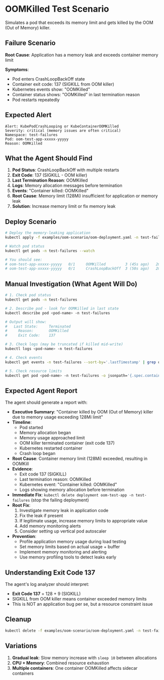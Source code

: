 # OOMKilled Test Scenario

Simulates a pod that exceeds its memory limit and gets killed by the OOM (Out of Memory) killer.

## Failure Scenario

**Root Cause**: Application has a memory leak and exceeds container memory limit

**Symptoms**:
- Pod enters CrashLoopBackOff state
- Container exit code: 137 (SIGKILL from OOM killer)
- Kubernetes events show: "OOMKilled"
- Container status shows: "OOMKilled" in last termination reason
- Pod restarts repeatedly

## Expected Alert

```
Alert: KubePodCrashLooping or KubeContainerOOMKilled
Severity: critical (memory issues are often critical)
Namespace: test-failures
Pod: oom-test-app-xxxxx-yyyyy
Reason: OOMKilled
```

## What the Agent Should Find

1. **Pod Status**: CrashLoopBackOff with multiple restarts
2. **Exit Code**: 137 (SIGKILL - OOM killer)
3. **Last Termination Reason**: OOMKilled
4. **Logs**: Memory allocation messages before termination
5. **Events**: "Container killed: OOMKilled"
6. **Root Cause**: Memory limit (128Mi) insufficient for application or memory leak
7. **Solution**: Increase memory limit or fix memory leak

## Deploy Scenario

```bash
# Deploy the memory-leaking application
kubectl apply -f examples/oom-scenario/oom-deployment.yaml -n test-failures

# Watch pod status
kubectl get pods -n test-failures --watch

# You should see:
# oom-test-app-xxxxx-yyyyy   0/1     OOMKilled         3 (45s ago)   2m
# oom-test-app-xxxxx-yyyyy   0/1     CrashLoopBackOff  3 (50s ago)   2m
```

## Manual Investigation (What Agent Will Do)

```bash
# 1. Check pod status
kubectl get pods -n test-failures

# 2. Describe pod - look for OOMKilled in last state
kubectl describe pod <pod-name> -n test-failures

# Output will show:
#   Last State:     Terminated
#     Reason:       OOMKilled
#     Exit Code:    137

# 3. Check logs (may be truncated if killed mid-write)
kubectl logs <pod-name> -n test-failures

# 4. Check events
kubectl get events -n test-failures --sort-by='.lastTimestamp' | grep oom

# 5. Check resource limits
kubectl get pod <pod-name> -n test-failures -o jsonpath='{.spec.containers[0].resources}'
```

## Expected Agent Report

The agent should generate a report with:

- **Executive Summary**: "Container killed by OOM (Out of Memory) killer due to memory usage exceeding 128Mi limit"
- **Timeline**:
  - Pod started
  - Memory allocation began
  - Memory usage approached limit
  - OOM killer terminated container (exit code 137)
  - Kubernetes restarted container
  - Crash loop began
- **Root Cause**: Container memory limit (128Mi) exceeded, resulting in OOMKill
- **Evidence**:
  - Exit code 137 (SIGKILL)
  - Last termination reason: OOMKilled
  - Kubernetes event: "Container killed: OOMKilled"
  - Logs showing memory allocation before termination
- **Immediate Fix**: `kubectl delete deployment oom-test-app -n test-failures` (stop the failing deployment)
- **Root Fix**:
  1. Investigate memory leak in application code
  2. Fix the leak if present
  3. If legitimate usage, increase memory limits to appropriate value
  4. Add memory monitoring alerts
  5. Consider setting up vertical pod autoscaler
- **Prevention**:
  - Profile application memory usage during load testing
  - Set memory limits based on actual usage + buffer
  - Implement memory monitoring and alerting
  - Use memory profiling tools to detect leaks early

## Understanding Exit Code 137

The agent's log analyzer should interpret:
- **Exit Code 137** = 128 + 9 (SIGKILL)
- SIGKILL from OOM killer means container exceeded memory limits
- This is NOT an application bug per se, but a resource constraint issue

## Cleanup

```bash
kubectl delete -f examples/oom-scenario/oom-deployment.yaml -n test-failures
```

## Variations

1. **Gradual leak**: Slow memory increase with `sleep 10` between allocations
2. **CPU + Memory**: Combined resource exhaustion
3. **Multiple containers**: One container OOMKilled affects sidecar containers
